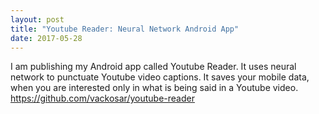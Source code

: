```yaml
---
layout: post
title: "Youtube Reader: Neural Network Android App"
date: 2017-05-28
---
```


I am publishing my Android app called Youtube Reader. It uses neural network to punctuate Youtube video captions. It saves your mobile data, when you are interested only in what is being said in a Youtube video.
https://github.com/vackosar/youtube-reader


